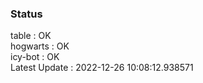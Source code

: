 ### Status


table : OK  
hogwarts : OK  
icy-bot : OK  
Latest Update : 2022-12-26 10:08:12.938571
